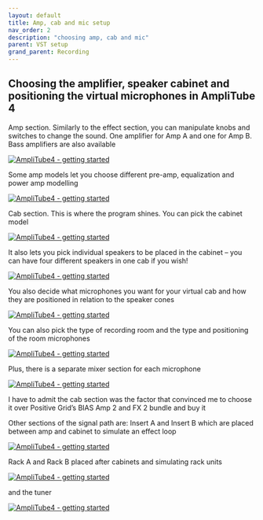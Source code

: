 ```yaml
---
layout: default
title: Amp, cab and mic setup
nav_order: 2
description: "choosing amp, cab and mic"
parent: VST setup
grand_parent: Recording
---
```


## **Choosing the amplifier, speaker cabinet and positioning the virtual microphones in AmpliTube 4**

Amp section. Similarly to the effect section, you can manipulate knobs and switches to change the sound. One amplifier for Amp A and one for Amp B. Bass amplifiers are also available

 [![AmpliTube4 - getting started](../../../assets/images/a4_08_ampmodel.png)](../../../assets/images/a4_08_ampmodel.jpg)

Some amp models let you choose different pre-amp, equalization and power amp modelling

 [![AmpliTube4 - getting started](../../../assets/images/a4_09_ampmodel2.png)](../../../assets/images/a4_09_ampmodel2.jpg)

Cab section. This is where the program shines. 
You can pick the cabinet model

 [![AmpliTube4 - getting started](../../../assets/images/a4_10_cabmodel.png)](../../../assets/images/a4_10_cabmodel.jpg)

It also lets you pick individual speakers to be placed in the cabinet – you can have four different speakers in one cab if you wish!

 [![AmpliTube4 - getting started](../../../assets/images/a4_11_speakers.png)](../../../assets/images/a4_11_speakers.jpg)

You also decide what microphones you want for your virtual cab and how they are positioned in relation to the speaker cones

 [![AmpliTube4 - getting started](../../../assets/images/a4_12_mics.png)](../../../assets/images/a4_12_mics.jpg)

You can also pick the type of recording room and the type and positioning of the room microphones

 [![AmpliTube4 - getting started](../../../assets/images/a4_13_room.png)](../../../assets/images/a4_13_room.jpg)

Plus, there is a separate mixer section for each microphone

 [![AmpliTube4 - getting started](../../../assets/images/a4_14_mixer.png)](../../../assets/images/a4_14_mixer.jpg)

I have to admit the cab section was the factor that convinced me to choose it over Positive Grid’s BIAS Amp 2 and FX 2 bundle and buy it

Other sections of the signal path are:
Insert A and Insert B which are placed between amp and cabinet to simulate an effect loop

 [![AmpliTube4 - getting started](../../../assets/images/a4_15_fxloop.png)](../../../assets/images/a4_15_fxloop.jpg)

Rack A and Rack B placed after cabinets and simulating rack units

 [![AmpliTube4 - getting started](../../../assets/images/a4_16_rack.png)](../../../assets/images/a4_16_rack.jpg)

and the tuner 

 [![AmpliTube4 - getting started](../../../assets/images/a4_17_tuner.png)](../../../assets/images/a4_17_tuner.jpg)












